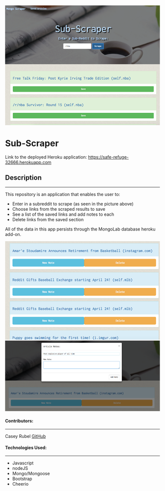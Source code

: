 ![app](./public/img/SS3.png)

# Sub-Scraper

Link to the deployed Heroku application: https://safe-refuge-32666.herokuapp.com

## Description
***
This repository is an application that enables the user to: 

* Enter in a subreddit to scrape (as seen in the picture above)
* Choose links from the scraped results to save
* See a list of the saved links and add notes to each
* Delete links from the saved section

All of the data in this app persists through the MongoLab database heroku add-on. 

![app](./public/img/SS1.png)
![app](./public/img/SS4.png)

#### Contributors:
***

Casey Rubel [GitHub](https://github.com/caseyrubel)


#### Technologies Used:
***

* Javascript
* nodeJS
* Mongo/Mongoose
* Bootstrap
* Cheerio